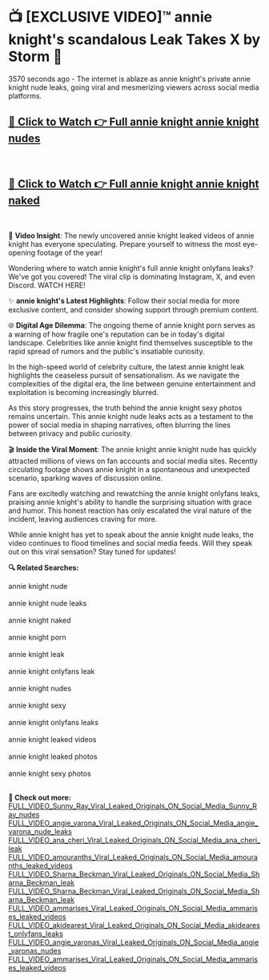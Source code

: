 # 📺 [EXCLUSIVE VIDEO]™ annie knight's scandalous Leak Takes X by Storm 🚀

3570 seconds ago - The internet is ablaze as annie knight's private annie knight nude leaks, going viral and mesmerizing viewers across social media platforms.

<h2><a href="https://github-6l9.pages.dev/link1">🔗 Click to Watch 👉 Full annie knight annie knight nudes</a></h2><br>
<h2><a href="https://github-6l9.pages.dev/link2">🔗 Click to Watch 👉 Full annie knight annie knight naked</a></h2><br>

🎥 **Video Insight**: The newly uncovered annie knight leaked videos of annie knight has everyone speculating. Prepare yourself to witness the most eye-opening footage of the year!

Wondering where to watch annie knight's full annie knight onlyfans leaks? We've got you covered! The viral clip is dominating Instagram, X, and even Discord. WATCH HERE!

✨ **annie knight's Latest Highlights**: Follow their social media for more exclusive content, and consider showing support through premium content.

🌐 **Digital Age Dilemma**: The ongoing theme of annie knight porn serves as a warning of how fragile one's reputation can be in today's digital landscape. Celebrities like annie knight find themselves susceptible to the rapid spread of rumors and the public's insatiable curiosity.

In the high-speed world of celebrity culture, the latest annie knight leak highlights the ceaseless pursuit of sensationalism. As we navigate the complexities of the digital era, the line between genuine entertainment and exploitation is becoming increasingly blurred.

As this story progresses, the truth behind the annie knight sexy photos remains uncertain. This annie knight nude leaks acts as a testament to the power of social media in shaping narratives, often blurring the lines between privacy and public curiosity.

🎬 **Inside the Viral Moment**: The annie knight annie knight nude has quickly attracted millions of views on fan accounts and social media sites. Recently circulating footage shows annie knight in a spontaneous and unexpected scenario, sparking waves of discussion online.

Fans are excitedly watching and rewatching the annie knight onlyfans leaks, praising annie knight's ability to handle the surprising situation with grace and humor. This honest reaction has only escalated the viral nature of the incident, leaving audiences craving for more.

While annie knight has yet to speak about the annie knight nude leaks, the video continues to flood timelines and social media feeds. Will they speak out on this viral sensation? Stay tuned for updates!

<strong>🔍 Related Searches:</strong>

annie knight nude
<br><br>
annie knight nude leaks
<br><br>
annie knight naked
<br><br>
annie knight porn
<br><br>
annie knight leak
<br><br>
annie knight onlyfans leak
<br><br>
annie knight nudes
<br><br>
annie knight sexy
<br><br>
annie knight onlyfans leaks
<br><br>
annie knight leaked videos
<br><br>
annie knight leaked photos
<br><br>
annie knight sexy photos
<br><br>



<strong>🔗 Check out more:</strong><br>
<a href="./FULL_VIDEO_Sunny_Ray_Viral_Leaked_Originals_ON_Social_Media_Sunny_Ray_nudes.md">FULL_VIDEO_Sunny_Ray_Viral_Leaked_Originals_ON_Social_Media_Sunny_Ray_nudes</a><br>
<a href="./FULL_VIDEO_angie_varona_Viral_Leaked_Originals_ON_Social_Media_angie_varona_nude_leaks.md">FULL_VIDEO_angie_varona_Viral_Leaked_Originals_ON_Social_Media_angie_varona_nude_leaks</a><br>
<a href="./FULL_VIDEO_ana_cheri_Viral_Leaked_Originals_ON_Social_Media_ana_cheri_leak.md">FULL_VIDEO_ana_cheri_Viral_Leaked_Originals_ON_Social_Media_ana_cheri_leak</a><br>
<a href="./FULL_VIDEO_amouranths_Viral_Leaked_Originals_ON_Social_Media_amouranths_leaked_videos.md">FULL_VIDEO_amouranths_Viral_Leaked_Originals_ON_Social_Media_amouranths_leaked_videos</a><br>
<a href="./FULL_VIDEO_Sharna_Beckman_Viral_Leaked_Originals_ON_Social_Media_Sharna_Beckman_leak.md">FULL_VIDEO_Sharna_Beckman_Viral_Leaked_Originals_ON_Social_Media_Sharna_Beckman_leak</a><br>
<a href="./FULL_VIDEO_Sharna_Beckman_Viral_Leaked_Originals_ON_Social_Media_Sharna_Beckman_leak.md">FULL_VIDEO_Sharna_Beckman_Viral_Leaked_Originals_ON_Social_Media_Sharna_Beckman_leak</a><br>
<a href="./FULL_VIDEO_ammarises_Viral_Leaked_Originals_ON_Social_Media_ammarises_leaked_videos.md">FULL_VIDEO_ammarises_Viral_Leaked_Originals_ON_Social_Media_ammarises_leaked_videos</a><br>
<a href="./FULL_VIDEO_akidearest_Viral_Leaked_Originals_ON_Social_Media_akidearest_onlyfans_leaks.md">FULL_VIDEO_akidearest_Viral_Leaked_Originals_ON_Social_Media_akidearest_onlyfans_leaks</a><br>
<a href="./FULL_VIDEO_angie_varonas_Viral_Leaked_Originals_ON_Social_Media_angie_varonas_nudes.md">FULL_VIDEO_angie_varonas_Viral_Leaked_Originals_ON_Social_Media_angie_varonas_nudes</a><br>
<a href="./FULL_VIDEO_ammarises_Viral_Leaked_Originals_ON_Social_Media_ammarises_leaked_videos.md">FULL_VIDEO_ammarises_Viral_Leaked_Originals_ON_Social_Media_ammarises_leaked_videos</a><br>
